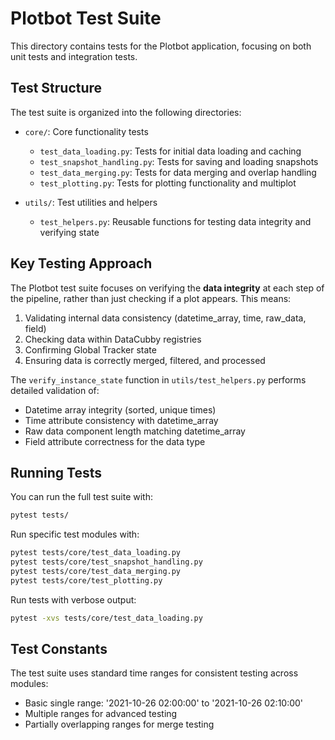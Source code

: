 # Plotbot Test Suite

This directory contains tests for the Plotbot application, focusing on both unit tests and integration tests.

## Test Structure

The test suite is organized into the following directories:

- `core/`: Core functionality tests
  - `test_data_loading.py`: Tests for initial data loading and caching
  - `test_snapshot_handling.py`: Tests for saving and loading snapshots
  - `test_data_merging.py`: Tests for data merging and overlap handling
  - `test_plotting.py`: Tests for plotting functionality and multiplot

- `utils/`: Test utilities and helpers
  - `test_helpers.py`: Reusable functions for testing data integrity and verifying state

## Key Testing Approach

The Plotbot test suite focuses on verifying the **data integrity** at each step of the pipeline, rather than just checking if a plot appears. This means:

1. Validating internal data consistency (datetime_array, time, raw_data, field)
2. Checking data within DataCubby registries
3. Confirming Global Tracker state
4. Ensuring data is correctly merged, filtered, and processed

The `verify_instance_state` function in `utils/test_helpers.py` performs detailed validation of:
- Datetime array integrity (sorted, unique times)
- Time attribute consistency with datetime_array
- Raw data component length matching datetime_array
- Field attribute correctness for the data type

## Running Tests

You can run the full test suite with:

```bash
pytest tests/
```

Run specific test modules with:

```bash
pytest tests/core/test_data_loading.py
pytest tests/core/test_snapshot_handling.py
pytest tests/core/test_data_merging.py
pytest tests/core/test_plotting.py
```

Run tests with verbose output:

```bash
pytest -xvs tests/core/test_data_loading.py
```

## Test Constants

The test suite uses standard time ranges for consistent testing across modules:

- Basic single range: '2021-10-26 02:00:00' to '2021-10-26 02:10:00'
- Multiple ranges for advanced testing
- Partially overlapping ranges for merge testing 